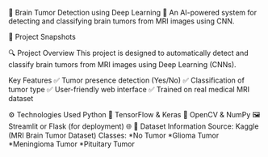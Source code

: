 🧠 Brain Tumor Detection using Deep Learning
🚀 An AI-powered system for detecting and classifying brain tumors from MRI images using CNN.

📸 Project Snapshots




🔍 Project Overview
This project is designed to automatically detect and classify brain tumors from MRI images using Deep Learning (CNNs).

Key Features
✅ Tumor presence detection (Yes/No)
✅ Classification of tumor type
✅ User-friendly web interface
✅ Trained on real medical MRI dataset

⚙️ Technologies Used
Python 🐍
TensorFlow & Keras 🧠
OpenCV & NumPy 🖼️
Streamlit or Flask (for deployment) 🌐
📂 Dataset Information
Source: Kaggle (MRI Brain Tumor Dataset)
Classes:
*No Tumor
*Glioma Tumor
*Meningioma Tumor
*Pituitary Tumor
